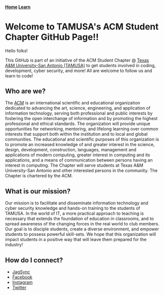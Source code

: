 #### [Home](https://tamusa-acm.github.io/) [Learn](https://tamusa-acm.github.io/Learn)

# Welcome to TAMUSA's ACM Student Chapter GitHub Page!!

Hello folks!

This GitHub is part of an initiative of the ACM Student Chapter @ [Texas A&M University-San Antonio (TAMUSA)](http://www.tamusa.edu/) to get students involved in coding, development, cyber security, and more! All are welcome to follow us and learn to code!

## Who are we?

The [ACM](https://www.acm.org/) is an international scientific and educational organization dedicated to advancing the art, science, engineering, and application of information technology, serving both professional and public interests by fostering the open interchange of information and by promoting the highest professional and ethical standards. The organization will provide unique opportunities for networking, mentoring, and lifelong learning over common interests that support both within the institution and to local and global communities. The educational and scientific purposes of this organization is to promote an increased knowledge of and greater interest in the science, design, development, construction, languages, management and applications of modern computing, greater interest in computing and its applications, and a means of communication between persons having an interest in computing. The Chapter will serve students at Texas A&M University-San Antonio and other interested persons in the community. The Chapter is chartered by the ACM.

## What is our mission?

Our mission is to facilitate and disseminate information technology and cyber security knowledge and hands-on training to the students of TAMUSA. In the world of IT, a more practical approach to teaching is necessary that extends the foundation of education in classrooms, and to spread awareness of the changing forces in the real world to club members. Our goal is to disciple students, create a diverse environment, and empower students to possess powerful skill-sets. We hope that this organization will impact students in a positive way that will leave them prepared for the industry!

## How do I connect?

- [JagSync](https://jagsync.tamusa.edu/organization/texas-a-m-san-antonio-acm-student-chapter)
- [Facebook](https://www.facebook.com/ACM.TAMUSA)
- [Instagram](https://www.instagram.com/acm.tamusa)
- [Twitter](https://twitter.com/acm_tamusa)
